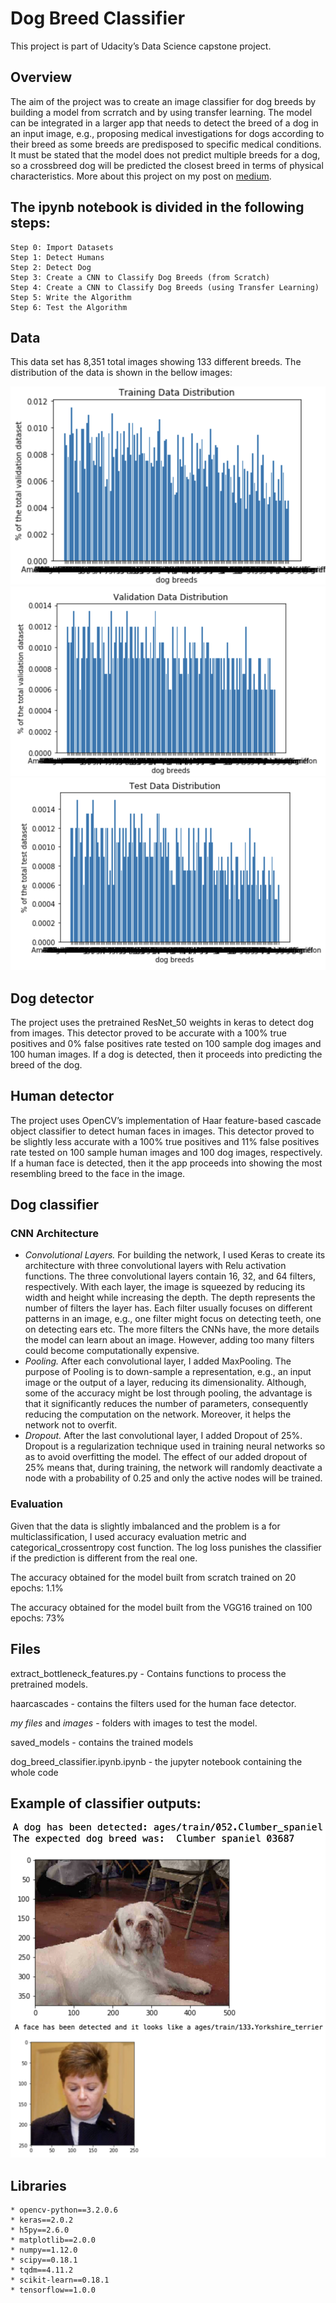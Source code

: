 # Dog Breed Classifier
This project is part of Udacity’s Data Science capstone project. 

## Overview
The aim of the project was to create an image classifier for dog breeds by building a model from scrratch and by using transfer learning. The model can be integrated in a larger app that needs to detect the breed of a dog in an input image, e.g., proposing medical investigations for dogs according to their breed as some breeds are predisposed to specific medical conditions. It must be stated that the model does not predict multiple breeds for a dog, so a crossbreed dog will be predicted the closest breed in terms of physical characteristics. More about this project on my post on [medium](https://medium.com/@mlacra/detecting-a-dogs-breed-using-convolutional-neural-networks-3e737290acdd).

## The ipynb notebook is divided in the following steps:
    Step 0: Import Datasets
    Step 1: Detect Humans
    Step 2: Detect Dog
    Step 3: Create a CNN to Classify Dog Breeds (from Scratch)
    Step 4: Create a CNN to Classify Dog Breeds (using Transfer Learning)
    Step 5: Write the Algorithm
    Step 6: Test the Algorithm


## Data

This data set has 8,351 total images showing 133 different breeds. The distribution of the data is shown in the bellow images:

![](readme_images/training.png)
![](readme_images/validation.png)
![](readme_images/test.png)



## Dog detector
The project uses the pretrained ResNet_50 weights in keras to detect dog from images. This detector proved to be accurate with a 100% true positives and 0% false positives rate tested on 100 sample dog images and 100 human images. If a dog is detected, then it proceeds into predicting the breed of the dog.

## Human detector
The project uses OpenCV’s implementation of Haar feature-based cascade object classifier to detect human faces in images. This detector proved to be slightly less accurate with a 100% true positives and 11% false positives rate tested on 100 sample human images and 100 dog images, respectively.  If a human face is detected, then it the app proceeds into showing the most resembling breed to the face in the image.

## Dog classifier 
### CNN Architecture
* _Convolutional Layers._ For building the network, I used Keras to create its architecture with three convolutional layers with Relu activation functions.
The three convolutional layers contain 16, 32, and 64 filters, respectively. With each layer, the image is squeezed by reducing its width and height while increasing the depth. The depth represents the number of filters the layer has. Each filter usually focuses on different patterns in an image, e.g., one filter might focus on detecting teeth, one on detecting ears etc. The more filters the CNNs have, the more details the model can learn about an image. However, adding too many filters could become computationally expensive.
* _Pooling._ After each convolutional layer, I added MaxPooling. The purpose of Pooling is to down-sample a representation, e.g., an input image or the output of a layer, reducing its dimensionality. Although, some of the accuracy might be lost through pooling, the advantage is that it significantly reduces the number of parameters, consequently reducing the computation on the network. Moreover, it helps the network not to overfit.
* _Dropout._ After the last convolutional layer, I added Dropout of 25%. Dropout is a regularization technique used in training neural networks so as to avoid overfitting the model. The effect of our added dropout of 25% means that, during training, the network will randomly deactivate a node with a probability of 0.25 and only the active nodes will be trained. 

### Evaluation
Given that the data is slightly imbalanced and the problem is a for multiclassification, I used accuracy evaluation metric and categorical_crossentropy cost function. The log loss punishes the classifier if the prediction is different from the real one.

The accuracy obtained for the model built from scratch trained on 20 epochs: 1.1%

The accuracy obtained for the model built from the VGG16 trained on 100 epochs: 73%

## Files
extract_bottleneck_features.py - Contains functions to process the pretrained models.

haarcascades - contains the filters used for the human face detector.

_my files_ and _images_ - folders with images to test the model.

saved_models - contains the trained models

dog_breed_classifier.ipynb.ipynb - the jupyter notebook containing the whole code 

## Example of classifier outputs:

![](readme_images/dog_example.png)
![](readme_images/human_example.png)

## Libraries 
    * opencv-python==3.2.0.6
    * keras==2.0.2
    * h5py==2.6.0
    * matplotlib==2.0.0
    * numpy==1.12.0
    * scipy==0.18.1
    * tqdm==4.11.2
    * scikit-learn==0.18.1
    * tensorflow==1.0.0